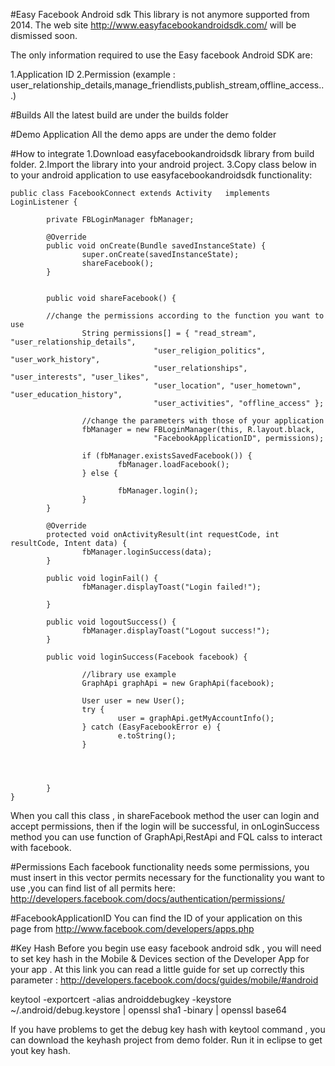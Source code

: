 #Easy Facebook Android sdk
This library is not anymore supported from 2014. The web site http://www.easyfacebookandroidsdk.com/ will be dismissed soon.

The only information required to use the Easy facebook Android SDK are: 

1.Application ID
2.Permission (example : user_relationship_details,manage_friendlists,publish_stream,offline_access...)


#Builds
All the latest build are under the builds folder

#Demo Application
All the demo apps are under the demo folder

#How to integrate
1.Download easyfacebookandroidsdk library from build folder. 
2.Import the library into your android project. 
3.Copy class below in to your android application to use easyfacebookandroidsdk functionality: 

```
public class FacebookConnect extends Activity   implements LoginListener {

        private FBLoginManager fbManager;
        
        @Override
        public void onCreate(Bundle savedInstanceState) {
                super.onCreate(savedInstanceState);
                shareFacebook();
        }

        
        public void shareFacebook() {
        
        //change the permissions according to the function you want to use 
                String permissions[] = { "read_stream", "user_relationship_details",
                                "user_religion_politics", "user_work_history",
                                "user_relationships", "user_interests", "user_likes",
                                "user_location", "user_hometown", "user_education_history",
                                "user_activities", "offline_access" };

                //change the parameters with those of your application
                fbManager = new FBLoginManager(this, R.layout.black,
                                "FacebookApplicationID", permissions);

                if (fbManager.existsSavedFacebook()) {
                        fbManager.loadFacebook();
                } else {

                        fbManager.login();
                }
        }
        
        @Override
        protected void onActivityResult(int requestCode, int resultCode, Intent data) {
                fbManager.loginSuccess(data);
        }

        public void loginFail() {
                fbManager.displayToast("Login failed!");

        }

        public void logoutSuccess() {
                fbManager.displayToast("Logout success!");
        }

        public void loginSuccess(Facebook facebook) {
                
                //library use example
                GraphApi graphApi = new GraphApi(facebook);

                User user = new User();
                try {
                        user = graphApi.getMyAccountInfo();
                } catch (EasyFacebookError e) {
                        e.toString();
                }

                
                

        }
}
```
When you call this class , in shareFacebook method the user can login and accept permissions, then if the login will be successful, in onLoginSuccess method you can use function of GraphApi,RestApi and FQL calss to interact with facebook.


#Permissions
Each facebook functionality needs some permissions, you must insert in this vector permits necessary for the functionality you want to use ,you can find list of all permits here: http://developers.facebook.com/docs/authentication/permissions/ 

#FacebookApplicationID
You can find the ID of your application on this page from http://www.facebook.com/developers/apps.php

#Key Hash
Before you begin use easy facebook android sdk , you will need to set key hash in the Mobile & Devices section of the Developer App for your app . At this link you can read a little guide for set up correctly this parameter : http://developers.facebook.com/docs/guides/mobile/#android

keytool -exportcert -alias androiddebugkey -keystore ~/.android/debug.keystore | openssl sha1 -binary | openssl base64 

 

If you have problems to get the debug key hash with keytool command , you can download the keyhash project from demo folder. Run it in eclipse to get yout key hash.
